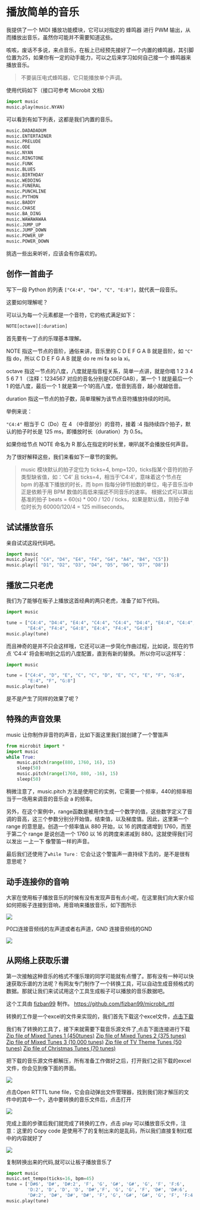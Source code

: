 播放简单的音乐
==============

我提供了一个 MIDI 播放功能模块，它可以对指定的 蜂鸣器 进行 PWM 输出，从而播放出音乐，虽然你可能并不需要知道这些。

咳咳，废话不多说，来点音乐，在板上已经预先接好了一个内置的蜂鸣器，其引脚位置为25，如果你有一定的动手能力，可以之后来学习如何自己接一个 蜂鸣器来播放音乐。

> 不要装压电式蜂鸣器，它只能播放单个声调。

使用代码如下（接口可参考 Microbit 文档）

```python
import music
music.play(music.NYAN)
```

可以看到有如下列表，这都是我们内置的音乐。

```python
music.DADADADUM
music.ENTERTAINER
music.PRELUDE
music.ODE
music.NYAN
music.RINGTONE
music.FUNK
music.BLUES
music.BIRTHDAY
music.WEDDING
music.FUNERAL
music.PUNCHLINE
music.PYTHON
music.BADDY
music.CHASE
music.BA_DING
music.WAWAWAWAA
music.JUMP_UP
music.JUMP_DOWN
music.POWER_UP
music.POWER_DOWN
```

挑选一些出来听听，应该会有你喜欢的。

创作一首曲子
------------

写下一段 Python 的列表 `["C4:4", "D4", "C", "E:8"]`，就代表一段音乐。

这要如何理解呢？

可以认为每一个元素都是一个音符，它的格式满足如下：

```python
NOTE[octave][:duration]
```

首先要有一丁点的乐理基本理解。

NOTE 指这一节点的音阶，通俗来讲，音乐里的 C D E F G A B 就是音阶，如 `"C"` 指 do，所以 C D E F G A B 就是 do re mi fa so la xi。

octave 指这一节点的八度，八度就是指音程关系，简单一点讲，就是你唱 1 2 3 4 5 6 7 1 （注释：1234567 对应的音名分别是CDEFGAB），第一个 1 就是最后一个 1 的低八度，最后一个 1 就是第一个1的高八度，低音到高音，越小就越低音。

duration 指这一节点的拍子数，简单理解为该节点音符播放持续的时间。

举例来说：

`"C4:4"` 相当于 C（Do）在 4 （中音部分）的音符，接着 :4 指持续四个拍子，默认的拍子时长是 125 ms，即播放时长（duration）为 0.5s。

如果你给节点 NOTE 命名为 R 那么在指定的时长里，喇叭就不会播放任何声音。

为了很好解释这些，我们来看如下一章节的案例。

> music 模块默认的拍子定位为 ticks=4, bmp=120，ticks指某个音符的拍子类型缺省值，如：‘C4’ 且 ticks=4，相当于‘C4:4’，意味着这个节点在 bpm 的基准下播放的时长，而 bpm 指每分钟节拍数的单位，电子音乐当中正是依赖于用 BPM 数值的高低来描述不同音乐的速率。
> 根据公式可以算出基准的拍子 beats = 60(s) \* 000 / 120 / ticks，如果是默认值，则拍子单位时长为 60000/120/4 = 125 milliseconds。

试试播放音乐
------------

亲自试试这段代码吧。

```python
import music
music.play([ "C4", "D4", "E4", "F4", "G4", "A4", "B4", "C5"])
music.play([ "D1", "D2", "D3", "D4", "D5", "D6", "D7", "D8"])
```

播放二只老虎
------------

我们为了能够在板子上播放这首经典的两只老虎，准备了如下代码。

```python
import music

tune = ["C4:4", "D4:4", "E4:4", "C4:4", "C4:4", "D4:4", "E4:4", "C4:4",
        "E4:4", "F4:4", "G4:8", "E4:4", "F4:4", "G4:8"]
music.play(tune)
```

而且神奇的是并不只会这样哦，它还可以进一步简化作曲过程，比如说，现在的节点 ‘C4:4’ 将会影响到之后的八度配置，直到有新的替换。 所以你可以这样写：

```python
import music

tune = ["C4:4", "D", "E", "C", "C", "D", "E", "C", "E", "F", "G:8",
        "E:4", "F", "G:8"]
music.play(tune)
```

是不是产生了同样的效果了呢？

特殊的声音效果
--------------

music 让你制作非音符的声音，比如下面这里我们就创建了一个警笛声

```python
from microbit import *
import music
while True:
    music.pitch(range(880, 1760, 16), 15)
    sleep(50)
    music.pitch(range(1760, 880, -16), 15)
    sleep(50)
```

稍微注意了，music.pitch 方法是使用它的实例，它需要一个频率，440的频率相当于一场用来调音的音乐会 a 的频率。

另外，在这个案例中，range函数是被用作生成一个数字的值，这些数字定义了音调的音高，这三个参数分别分开始值，结束值，以及梯度值。因此，这里第一个range 的意思是。创造一个频率值从 880 开始，以 16 的跨度递增到 1760，而至于第二个 range 是说创造一个 1760 以 16 的跨度来递减到 880。这就使得我们可以发出 一上一下 像警笛一样的声音。

最后我们还使用了`while Ture：` 它会让这个警笛声一直持续下去的，是不是很有意思呢？

动手连接你的音响
----------------

大家在使用板子播放音乐的时候有没有发现声音有点小呢，在这里我们向大家介绍如何把板子连接到音响，用音响来播放音乐，如下图所示

![](../assets/micropython/music/music.jpg)

P0口连接音频线的左声道或者右声道，GND 连接音频线的GND

![](../assets/micropython/music/5.png)

从网络上获取乐谱
----------------

第一次接触这种音乐的格式不懂乐理的同学可能就有点懵了。那有没有一种可以快速获取乐谱的方法呢？有网友专门制作了一个转换工具，可以自动生成音频格式的数据。那就让我们来试试用这个工具生成板子可以播放的音乐数据吧。

这个工具由 [fizban99](https://github.com/fizban99) 制作。
<https://github.com/fizban99/microbit_rttl>

转换的工作是一个excel的文件来实现的，我们首先下载这个excel文件，[点击下载](https://github.com/fizban99/microbit_rttl/raw/master/rtttl2microbit.xlsm)

我们有了转换的工具了，接下来就需要下载音乐源文件了,点击下面连接进行下载
[Zip file of Mixed Tunes 1 (450tunes)](http://www.picaxe.com/downloads/rtttl.zip) 
[Zip file of Mixed Tunes 2 (375 tunes)](http://www.picaxe.com/downloads/rtttl2.zip) 
[Zip file of Mixed Tunes 3 (10,000 tunes)](http://www.picaxe.com/downloads/rtttl3.zip) [Zip file of TV Theme Tunes (50 tunes)](http://www.picaxe.com/downloads/rtttl_tv.zip)
[Zip file of Christmas Tunes (70 tunes)](http://www.picaxe.com/downloads/rtttl_xmas.zip)

把下载的音乐源文件都解压，所有准备工作做好之后，打开我们之前下载的excel文件，你会见到像下面的界面。

![](../assets/micropython/music/1.png)

点击Open RTTTL tune file，它会自动弹出文件管理器，找到我们刚才解压的文件中的其中一个，选中要转换的音乐文件后，点击打开

![](../assets/micropython/music/3.png)

完成上面的步骤后我们就完成了转换的工作，点击 play 可以播放音乐文件，注意：这里的 Copy code 是使用不了的复制出来的是乱码，所以我们直接复制红框中的内容就好了

![](../assets/micropython/music/4.png)

复制转换出来的代码,就可以让板子播放音乐了

```python
import music
music.set_tempo(ticks=16, bpm=45)
tune = ['D#6', 'D#', 'D#:2', 'F', 'G', 'G#', 'G#', 'G', 'F', 'F:6',
        'D:2', 'D', 'D', 'D', 'D#','F', 'G', 'G', 'F', 'D#', 'D#:6',
        'D#:2', 'D#', 'D#', 'D#', 'F', 'G', 'G#', 'G#', 'G', 'F', 'F:4']
music.play(tune)
```
